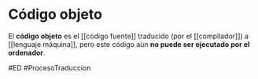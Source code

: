 # Código objeto
El **código objeto** es el [[código fuente]] traducido (por el [[compilador]]) a [[lenguaje máquina]], pero este código aún **no puede ser ejecutado por el ordenador**.

#ED #ProcesoTraduccion